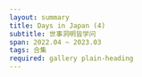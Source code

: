 ```yaml
---
layout: summary
title: Days in Japan (4)
subtitle: 世事洞明皆学问
span: 2022.04 ~ 2023.03
tags: 合集
required: gallery plain-heading
---
```

